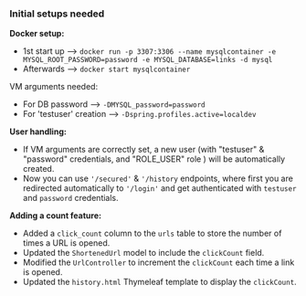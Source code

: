 ### Initial setups needed

**Docker setup:** 
- 1st start up --> `docker run -p 3307:3306 --name mysqlcontainer -e MYSQL_ROOT_PASSWORD=password -e MYSQL_DATABASE=links -d mysql`
- Afterwards --> `docker start mysqlcontainer`

VM arguments needed: 
- For DB password --> `-DMYSQL_password=password`
- For 'testuser' creation --> `-Dspring.profiles.active=localdev`

**User handling:**
- If VM arguments are correctly set, a new user (with "testuser" & "password" credentials, and "ROLE_USER" role ) will be automatically created.
- Now you can use `'/secured'` & `'/history` endpoints, where first you are redirected automatically to `'/login'` and get authenticated with `testuser` and `password` credentials.

**Adding a count feature:**
- Added a `click_count` column to the `urls` table to store the number of times a URL is opened.
- Updated the `ShortenedUrl` model to include the `clickCount` field.
- Modified the `UrlController` to increment the `clickCount` each time a link is opened.
- Updated the `history.html` Thymeleaf template to display the `clickCount`.